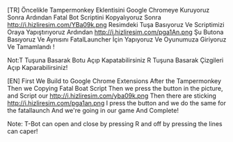 [TR] Öncelikle Tampermonkey Eklentisini Google Chromeye Kuruyoruz Sonra Ardından Fatal Bot Scriptini Kopyalıyoruz
Sonra http://i.hizliresim.com/YBa09k.png Resimdeki Tuşa Basıyoruz Ve Scriptimizi Oraya Yapıştırıyoruz Ardından
http://i.hizliresim.com/pga1An.png Şu Butona Basıyoruz Ve Aynısını FatalLauncher İçin Yapıyoruz Ve Oyunumuza Giriyoruz 
Ve Tamamlandı ! 

Not:T Tuşuna Basarak Botu Açıp Kapatabilirsiniz R Tuşuna Basarak Çizgileri Açıp Kaparabilirsiniz! 

[EN] First We Build to Google Chrome Extensions After the Tampermonkey Then we Copying Fatal Boat Script
Then we press the button in the picture, and Script our http://i.hizliresim.com/yba09k.png Then there are sticking
http://i.hizliresim.com/pga1an.png I press the button and we do the same for the fatallaunch And we're going in our game
And Complete!

Note: T-Bot can open and close by pressing R and off by pressing the lines can caper!


